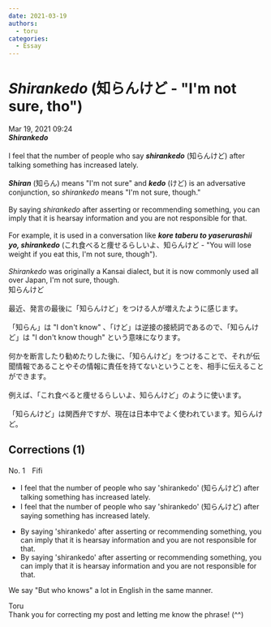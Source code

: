 ```yaml
---
date: 2021-03-19
authors:
  - toru
categories:
  - Essay
---
```


<h1 id="subject_show"><strong><em>Shirankedo</strong></em> (知らんけど - "I'm not sure, tho")</h1>
<div class="date">Mar 19, 2021 09:24</div>
<div id="post"><div id="body_show_ori">
<strong><em>Shirankedo</strong></em><br/><br/>I feel that the number of people who say <strong><em>shirankedo</em></strong> (知らんけど) after talking something has increased lately.<br/><br/><strong><em>Shiran</em></strong> (知らん) means "I'm not sure" and <strong><em>kedo</em></strong> (けど) is an adversative conjunction, so <em>shirankedo</em> means "I'm not sure, though."<br/><br/>By saying <em>shirankedo</em> after asserting or recommending something, you can imply that it is hearsay information and you are not responsible for that.<br/><br/>For example, it is used in a conversation like <strong><em>kore taberu to yaserurashii yo, shirankedo</em></strong> (これ食べると痩せるらしいよ、知らんけど - "You will lose weight if you eat this, I'm not sure, though").<br/><br/><em>Shirankedo</em> was originally a Kansai dialect, but it is now commonly used all over Japan, I'm not sure, though.
</div></div>

<!-- more -->

<div id="post_ja"><div id="body_show_mo">
知らんけど<br/><br/>最近、発言の最後に「知らんけど」をつける人が増えたように感じます。<br/><br/>「知らん」は "I don't know" 、「けど」は逆接の接続詞であるので、「知らんけど」は "I don't know though" という意味になります。<br/><br/>何かを断言したり勧めたりした後に、「知らんけど」をつけることで、それが伝聞情報であることやその情報に責任を持てないということを、相手に伝えることができます。<br/><br/>例えば、「これ食べると痩せるらしいよ、知らんけど」のように使います。<br/><br/>「知らんけど」は関西弁ですが、現在は日本中でよく使われています。知らんけど。
</div></div>

## Corrections (1)
<div id="block"><div class="first_name"> No. 1　<span class="just_name">Fifi</span></div><div id="block2">
<ul class="correction_field">
<li class="incorrect">I feel that the number of people who say 'shirankedo' (知らんけど) after talking something has increased lately.</li>
<li class="corrected correct">
I feel that the number of people who say 'shirankedo' (知らんけど) after<span class="f_red"> saying</span> something has increased lately.
</li>
</ul>
<ul class="correction_field">
<li class="incorrect">By saying 'shirankedo' after asserting or recommending something, you can imply that it is hearsay information and you are not responsible for that.</li>
<li class="corrected correct">
By saying 'shirankedo' after asserting or recommending something, you can imply that it is hearsay information and you are not responsible for that.
</li>
</ul>
<p class="comment_small">
 We say "But who knows" a lot in English in the same manner.
</p>

</div><div class="name"><span class="just_name">Toru</span><br>
Thank you for correcting my post and letting me know the phrase! (^^)
</div>
</div>
